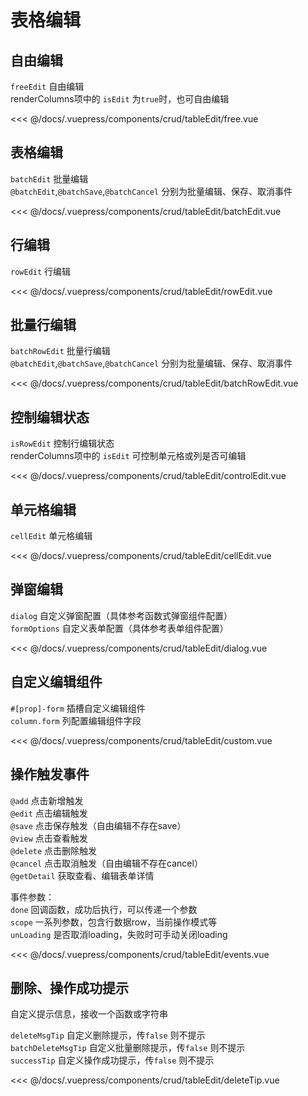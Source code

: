 # 表格编辑

## 自由编辑

`freeEdit` 自由编辑 </br>
renderColumns项中的 `isEdit` 为`true`时，也可自由编辑

<common-code-format>
  <crud-tableEdit-free slot="source"></crud-tableEdit-free>
  
<<< @/docs/.vuepress/components/crud/tableEdit/free.vue
</common-code-format>

## 表格编辑

`batchEdit` 批量编辑 </br>
`@batchEdit`,`@batchSave`,`@batchCancel` 分别为批量编辑、保存、取消事件

<common-code-format>
  <crud-tableEdit-batchEdit slot="source"></crud-tableEdit-batchEdit>
  
<<< @/docs/.vuepress/components/crud/tableEdit/batchEdit.vue
</common-code-format>

## 行编辑

`rowEdit` 行编辑

<common-code-format>
  <crud-tableEdit-rowEdit slot="source"></crud-tableEdit-rowEdit>
  
<<< @/docs/.vuepress/components/crud/tableEdit/rowEdit.vue
</common-code-format>

## 批量行编辑

`batchRowEdit` 批量行编辑 </br>
`@batchEdit`,`@batchSave`,`@batchCancel` 分别为批量编辑、保存、取消事件

<common-code-format>
  <crud-tableEdit-batchRowEdit slot="source"></crud-tableEdit-batchRowEdit>
  
<<< @/docs/.vuepress/components/crud/tableEdit/batchRowEdit.vue
</common-code-format>

## 控制编辑状态

`isRowEdit` 控制行编辑状态 </br>
renderColumns项中的 `isEdit` 可控制单元格或列是否可编辑

<common-code-format>
  <crud-tableEdit-controlEdit slot="source"></crud-tableEdit-controlEdit>
  
<<< @/docs/.vuepress/components/crud/tableEdit/controlEdit.vue
</common-code-format>


## 单元格编辑

`cellEdit` 单元格编辑

<common-code-format>
  <crud-tableEdit-cellEdit slot="source"></crud-tableEdit-cellEdit>
  
<<< @/docs/.vuepress/components/crud/tableEdit/cellEdit.vue
</common-code-format>


## 弹窗编辑

`dialog` 自定义弹窗配置（具体参考函数式弹窗组件配置） </br>
`formOptions` 自定义表单配置（具体参考表单组件配置）

<common-code-format>
  <crud-tableEdit-dialog slot="source"></crud-tableEdit-dialog>
  
<<< @/docs/.vuepress/components/crud/tableEdit/dialog.vue
</common-code-format>

## 自定义编辑组件

`#[prop]-form` 插槽自定义编辑组件 </br>
`column.form` 列配置编辑组件字段

<common-code-format>
  <crud-tableEdit-custom slot="source"></crud-tableEdit-custom>
  
<<< @/docs/.vuepress/components/crud/tableEdit/custom.vue
</common-code-format>

## 操作触发事件

`@add` 点击新增触发 </br>
`@edit` 点击编辑触发 </br>
`@save` 点击保存触发（自由编辑不存在save） </br>
`@view` 点击查看触发 </br>
`@delete` 点击删除触发 </br>
`@cancel` 点击取消触发（自由编辑不存在cancel） </br>
`@getDetail` 获取查看、编辑表单详情 </br>

事件参数： </br>
`done` 回调函数，成功后执行，可以传递一个参数 </br>
`scope` 一系列参数，包含行数据row，当前操作模式等</br>
`unLoading` 是否取消loading，失败时可手动关闭loading


<common-code-format>
  <crud-tableEdit-events slot="source"></crud-tableEdit-events>
  
<<< @/docs/.vuepress/components/crud/tableEdit/events.vue
</common-code-format>

## 删除、操作成功提示

自定义提示信息，接收一个函数或字符串 </br>

`deleteMsgTip` 自定义删除提示，传`false` 则不提示 </br>
`batchDeleteMsgTip` 自定义批量删除提示，传`false` 则不提示 </br>
`successTip` 自定义操作成功提示，传`false` 则不提示 </br>


<common-code-format>
  <crud-tableEdit-deleteTip slot="source"></crud-tableEdit-deleteTip>
  
<<< @/docs/.vuepress/components/crud/tableEdit/deleteTip.vue
</common-code-format>